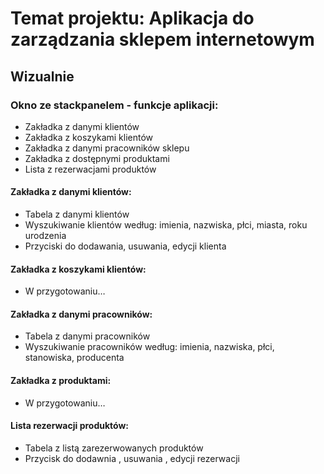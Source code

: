 # Temat projektu: Aplikacja do zarządzania sklepem internetowym

## Wizualnie
### Okno ze stackpanelem - funkcje aplikacji:
-	Zakładka z danymi klientów
-	Zakładka z koszykami klientów 
-	Zakładka z danymi pracowników sklepu
-	Zakładka z dostępnymi produktami
-	Lista z rezerwacjami produktów

#### Zakładka z danymi klientów:
- Tabela z danymi klientów
- Wyszukiwanie klientów według: imienia, nazwiska, płci, miasta, roku urodzenia
- Przyciski do dodawania, usuwania, edycji klienta

#### Zakładka z koszykami klientów:
- W przygotowaniu…

#### Zakładka z danymi pracowników:
- Tabela z danymi pracowników
- Wyszukiwanie pracowników według: imienia, nazwiska, płci, stanowiska, producenta

#### Zakładka z produktami:
- W przygotowaniu…

#### Lista rezerwacji produktów:
- Tabela z listą zarezerwowanych produktów
- Przycisk do dodawnia , usuwania , edycji rezerwacji
